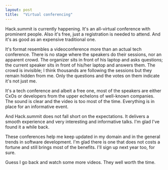 ```yaml
---
layout: post
title:  "Virtual conferencing"
---
```


Hack.summit is currently happening. It's an all-virtual conference with prominent people.
Also it's free, just a registration is needed to attend. And it's as good as an expensive
traditional one.

It's format resembles a videoconference more than an actual tech conference. There is no stage
where the speakers do their sessions, nor an apparent crowd. The organizer sits in front of
his laptop and asks questions; the current speaker sits in front of his/her laptop and
answers them. The crowd is invisible; I think thousands are following the sessions but
they remain hidden from me. Only the questions and the votes on them indicate it's not just me.

It's a tech conference and albeit a free one, most of the speakers are either CxOs or developers from
the upper echelons of well-known companies. The sound is clear and the video is too most of the time.
Everything is in place for an informative event.

And Hack.summit does not fall short on the expectations. It delivers a smooth experience and
very interesting and informative talks. I'm glad I've found it a while back.

These conferences help me keep updated in my domain and in the general trends in software development.
I'm glad there is one that does not costs a fortune and still brings most of the benefits. I'll
sign up next year too, for sure.

Guess I go back and watch some more videos. They well worth the time.
